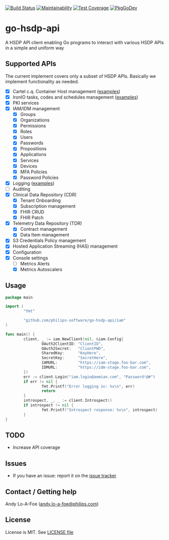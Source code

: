 [![Build Status](https://travis-ci.com/philips-software/go-hsdp-api.svg?branch=master)](https://travis-ci.com/philips-software/go-hsdp-api)
[![Maintainability](https://api.codeclimate.com/v1/badges/125caa4282d4d82b84cd/maintainability)](https://codeclimate.com/github/philips-software/go-hsdp-api/maintainability)
[![Test Coverage](https://api.codeclimate.com/v1/badges/125caa4282d4d82b84cd/test_coverage)](https://codeclimate.com/github/philips-software/go-hsdp-api/test_coverage)
[![PkgGoDev](https://pkg.go.dev/badge/github.com/philips-software/go-hsdp-api)](https://pkg.go.dev/github.com/philips-software/go-hsdp-api)

# go-hsdp-api

A HSDP API client enabling Go programs to interact with various HSDP APIs in a simple and uniform way

## Supported APIs

The current implement covers only a subset of HSDP APIs. Basically we implement functionality as needed.

- [x] Cartel c.q. Container Host management ([examples](cartel/README.md))
- [x] IronIO tasks, codes and schedules management ([examples](iron/README.md))
- [x] PKI services
- [x] IAM/IDM management
  - [x] Groups
  - [x] Organizations
  - [x] Permissions
  - [x] Roles
  - [x] Users
  - [x] Passwords
  - [x] Propositions
  - [x] Applications
  - [x] Services
  - [x] Devices
  - [x] MFA Policies
  - [x] Password Policies
- [x] Logging ([examples](logging/README.md))
- [ ] Auditing
- [x] Clinical Data Repository (CDR)
  - [x] Tenant Onboarding
  - [x] Subscription management
  - [x] FHIR CRUD
  - [x] FHIR Patch
- [x] Telemetry Data Repository (TDR)
  - [x] Contract management
  - [x] Data Item management
- [x] S3 Credentials Policy management
- [x] Hosted Application Streaming (HAS) management
- [x] Configuration
- [x] Console settings
  - [ ] Metrics Alerts
  - [x] Metrics Autoscalers

## Usage

```go
package main

import (
        "fmt"

        "github.com/philips-software/go-hsdp-api/iam"
)

func main() {
        client, _ := iam.NewClient(nil, &iam.Config{
                OAuth2ClientID: "ClientID",
                OAuth2Secret:   "ClientPWD",
                SharedKey:      "KeyHere",
                SecretKey:      "SecretHere",
                IAMURL:         "https://iam-stage.foo-bar.com",
                IDMURL:         "https://idm-stage.foo-bar.com",
        })
        err := client.Login("iam.login@aemian.com", "Password!@#")
        if err != nil {
                fmt.Printf("Error logging in: %v\n", err)
                return
        }
        introspect, _, _ := client.Introspect()
        if introspect != nil {
                fmt.Printf("Introspect response: %v\n", introspect)
        }
}
```

## TODO

- Increase API coverage

## Issues

- If you have an issue: report it on the [issue tracker](https://github.com/philips-software/go-hsdp-api/issues)

## Contact / Getting help

Andy Lo-A-Foe (<andy.lo-a-foe@philips.com>)

## License

License is MIT. See [LICENSE file](LICENSE.md)
